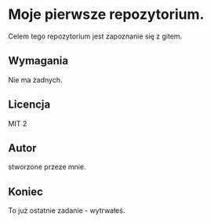 # Moje pierwsze repozytorium.

Celem tego repozytorium jest zapoznanie się z gitem.

## Wymagania

Nie ma żadnych.

## Licencja

MIT 2

## Autor

stworzone przeze mnie.

## Koniec

To już ostatnie zadanie - wytrwałeś.
